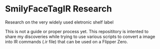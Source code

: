 # SmilyFaceTagIR Research
Research on the very widely used eletronic shelf label


This is not a guide or proper process yet. This reposititory is intented to share my discoveries while trying to use various scripts to convert a image into IR commands (.ir file) that can be used on a Flipper Zero.

